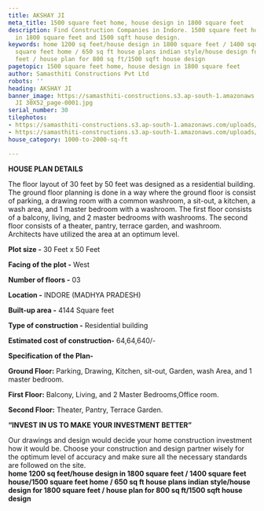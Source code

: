 ```yaml
---
title: AKSHAY JI
meta_title: 1500 square feet home, house design in 1800 square feet
description: Find Construction Companies in Indore. 1500 square feet home, house design
  in 1800 square feet and 1500 sqft house design.
keywords: home 1200 sq feet/house design in 1800 square feet / 1400 square feet house/1500
  square feet home / 650 sq ft house plans indian style/house design for 1800 square
  feet / house plan for 800 sq ft/1500 sqft house design
pagetopic: 1500 square feet home, house design in 1800 square feet
author: Samasthiti Constructions Pvt Ltd
robots: ''
heading: AKSHAY JI
banner_image: https://samasthiti-constructions.s3.ap-south-1.amazonaws.com/uploads/AKSHAY
  JI 30X52_page-0001.jpg
serial_number: 30
tilephotos:
- https://samasthiti-constructions.s3.ap-south-1.amazonaws.com/uploads/AKSHAY JI 30X52_page-0001.jpg
- https://samasthiti-constructions.s3.ap-south-1.amazonaws.com/uploads/NEW VIEW 1.jpg
house_category: 1000-to-2000-sq-ft

---
```

**HOUSE PLAN DETAILS**

The floor layout of 30 feet by 50 feet was designed as a residential building. The ground floor planning is done in a way where the ground floor is consist of parking, a drawing room with a common washroom, a sit-out, a kitchen, a wash area, and 1 master bedroom with a washroom. The first floor consists of a balcony, living, and 2 master bedrooms with washrooms. The second floor consists of a theater, pantry, terrace garden, and washroom. Architects have utilized the area at an optimum level.

**Plot size -** 30 Feet x 50 Feet

**Facing of the plot -** West

**Number of floors -** 03

**Location -** INDORE (MADHYA PRADESH)

**Built-up area -** 4144 Square feet

**Type of construction -** Residential building

**Estimated cost of construction-** 64,64,640/-

**Specification of the Plan-**

**Ground Floor:** Parking, Drawing, Kitchen, sit-out, Garden, wash Area, and 1 master bedroom.

**First Floor:** Balcony, Living, and 2 Master Bedrooms,Office room.

**Second Floor:** Theater, Pantry, Terrace Garden.

**“INVEST IN US TO MAKE YOUR INVESTMENT BETTER”**

Our drawings and design would decide your home construction investment how it would be. Choose your construction and design partner wisely for the optimum level of accuracy and make sure all the necessary standards are followed on the site.  
**home 1200 sq feet/house design in 1800 square feet / 1400 square feet house/1500 square feet home / 650 sq ft house plans indian style/house design for 1800 square feet / house plan for 800 sq ft/1500 sqft house design**
